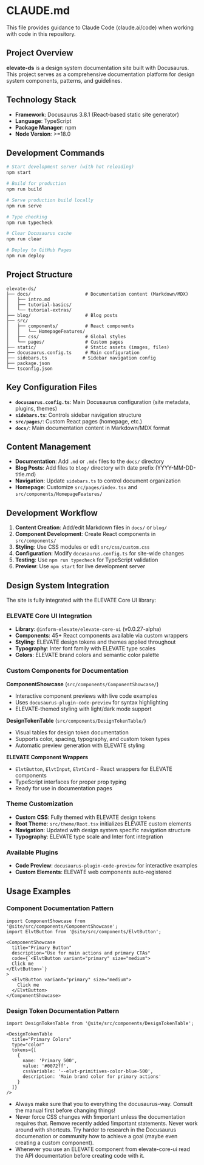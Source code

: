 # CLAUDE.md

This file provides guidance to Claude Code (claude.ai/code) when working with code in this repository.

## Project Overview

**elevate-ds** is a design system documentation site built with Docusaurus. This project serves as a comprehensive documentation platform for design system components, patterns, and guidelines.

## Technology Stack

- **Framework**: Docusaurus 3.8.1 (React-based static site generator)
- **Language**: TypeScript
- **Package Manager**: npm
- **Node Version**: >=18.0

## Development Commands

```bash
# Start development server (with hot reloading)
npm start

# Build for production
npm run build

# Serve production build locally
npm run serve

# Type checking
npm run typecheck

# Clear Docusaurus cache
npm run clear

# Deploy to GitHub Pages
npm run deploy
```

## Project Structure

```
elevate-ds/
├── docs/                    # Documentation content (Markdown/MDX)
│   ├── intro.md
│   ├── tutorial-basics/
│   └── tutorial-extras/
├── blog/                    # Blog posts
├── src/
│   ├── components/          # React components
│   │   └── HomepageFeatures/
│   ├── css/                 # Global styles
│   └── pages/               # Custom pages
├── static/                  # Static assets (images, files)
├── docusaurus.config.ts     # Main configuration
├── sidebars.ts             # Sidebar navigation config
├── package.json
└── tsconfig.json
```

## Key Configuration Files

- **`docusaurus.config.ts`**: Main Docusaurus configuration (site metadata, plugins, themes)
- **`sidebars.ts`**: Controls sidebar navigation structure
- **`src/pages/`**: Custom React pages (homepage, etc.)
- **`docs/`**: Main documentation content in Markdown/MDX format

## Content Management

- **Documentation**: Add `.md` or `.mdx` files to the `docs/` directory
- **Blog Posts**: Add files to `blog/` directory with date prefix (YYYY-MM-DD-title.md)
- **Navigation**: Update `sidebars.ts` to control document organization
- **Homepage**: Customize `src/pages/index.tsx` and `src/components/HomepageFeatures/`

## Development Workflow

1. **Content Creation**: Add/edit Markdown files in `docs/` or `blog/`
2. **Component Development**: Create React components in `src/components/`
3. **Styling**: Use CSS modules or edit `src/css/custom.css`
4. **Configuration**: Modify `docusaurus.config.ts` for site-wide changes
5. **Testing**: Use `npm run typecheck` for TypeScript validation
6. **Preview**: Use `npm start` for live development server

## Design System Integration

The site is fully integrated with the ELEVATE Core UI library:

### ELEVATE Core UI Integration
- **Library**: `@inform-elevate/elevate-core-ui` (v0.0.27-alpha)
- **Components**: 45+ React components available via custom wrappers
- **Styling**: ELEVATE design tokens and themes applied throughout
- **Typography**: Inter font family with ELEVATE type scales
- **Colors**: ELEVATE brand colors and semantic color palette

### Custom Components for Documentation

**ComponentShowcase** (`src/components/ComponentShowcase/`)
- Interactive component previews with live code examples
- Uses `docusaurus-plugin-code-preview` for syntax highlighting
- ELEVATE-themed styling with light/dark mode support

**DesignTokenTable** (`src/components/DesignTokenTable/`)
- Visual tables for design token documentation
- Supports color, spacing, typography, and custom token types
- Automatic preview generation with ELEVATE styling

**ELEVATE Component Wrappers**
- `ElvtButton`, `ElvtInput`, `ElvtCard` - React wrappers for ELEVATE components
- TypeScript interfaces for proper prop typing
- Ready for use in documentation pages

### Theme Customization
- **Custom CSS**: Fully themed with ELEVATE design tokens
- **Root Theme**: `src/theme/Root.tsx` initializes ELEVATE custom elements
- **Navigation**: Updated with design system specific navigation structure
- **Typography**: ELEVATE type scale and Inter font integration

### Available Plugins
- **Code Preview**: `docusaurus-plugin-code-preview` for interactive examples
- **Custom Elements**: ELEVATE web components auto-registered

## Usage Examples

### Component Documentation Pattern
```tsx
import ComponentShowcase from '@site/src/components/ComponentShowcase';
import ElvtButton from '@site/src/components/ElvtButton';

<ComponentShowcase
  title="Primary Button"
  description="Use for main actions and primary CTAs"
  code={`<ElvtButton variant="primary" size="medium">
  Click me
</ElvtButton>`}
>
  <ElvtButton variant="primary" size="medium">
    Click me
  </ElvtButton>
</ComponentShowcase>
```

### Design Token Documentation Pattern
```tsx
import DesignTokenTable from '@site/src/components/DesignTokenTable';

<DesignTokenTable
  title="Primary Colors"
  type="color"
  tokens={[
    {
      name: 'Primary 500',
      value: '#0072ff',
      cssVariable: '--elvt-primitives-color-blue-500',
      description: 'Main brand color for primary actions'
    }
  ]}
/>
```
- Always make sure that you to everything the docusaurus-way. Consult the manual first before changing things!
- Never force CSS changes with !important unless the documentation requires that. Remove recently added !important statements. Never work around with shortcuts. Try harder to research in the Docusaurus documenation or community how to achieve a goal (maybe even creating a custom component).
- Whenever you use an ELEVATE component from elevate-core-ui read the API documentation before creating code with it.
